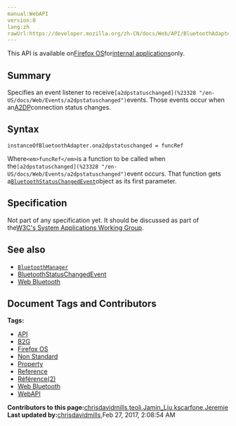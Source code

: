 ```yaml
---
manual:WebAPI
version:0
lang:zh
rawUrl:https://developer.mozilla.org/zh-CN/docs/Web/API/BluetoothAdapter/ona2dpstatuschanged
---
```






This API is available on[Firefox OS](%23326 "")for[internal applications](%23327 "")only.



## Summary<a name="Summary"></a>


Specifies an event listener to receive`[a2dpstatuschanged](%23328 "/en-US/docs/Web/Events/a2dpstatuschanged")`events. Those events occur when an[<abbr>A2DP</abbr>](%23329 "")connection status changes.


## Syntax<a name="Syntax"></a>

```
instanceOfBluetoothAdapter.ona2dpstatuschanged = funcRef
```


Where`<em>funcRef</em>`is a function to be called when the`[a2dpstatuschanged](%23328 "/en-US/docs/Web/Events/a2dpstatuschanged")`event occurs. That function gets a[`BluetoothStatusChangedEvent`](%14251 "The BluetoothStatusChangedEvent API provides access to information regarding any change to the status of a Bluetooth device.")object as its first parameter.


## Specification<a name="Specification"></a>


Not part of any specification yet. It should be discussed as part of the[W3C&#39;s System Applications Working Group](%4301 "").


## See also<a name="See_also"></a>

* [`BluetoothManager`](%23330 "The documentation about this has not yet been written; please consider contributing!")
* [BluetoothStatusChangedEvent](%14251 "")
* [Web Bluetooth](%4303 "")



## Document Tags and Contributors
**Tags:**
* [API](%22815 "")
* [B2G](%23331 "")
* [Firefox OS](%23332 "")
* [Non Standard](%23333 "")
* [Property](%22824 "")
* [Reference](%22199 "")
* [Référence(2)](%23334 "")
* [Web Bluetooth](%23335 "")
* [WebAPI](%23336 "")

**Contributors to this page:**[chrisdavidmills](%22892 ""),[teoli](%22366 ""),[Jamin_Liu](%23337 ""),[kscarfone](%22505 ""),[Jeremie](%22851 "")
**Last updated by:**[chrisdavidmills](%22892 ""),<time>Feb 27, 2017, 2:08:54 AM</time>


